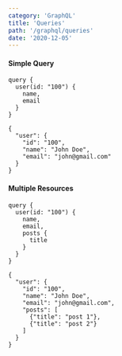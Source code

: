 ```yaml
---
category: 'GraphQL'
title: 'Queries'
path: '/graphql/queries'
date: '2020-12-05'
---
```


#### Simple Query

```
query {
  user(id: "100") {
    name,
    email
  }
}
```

```
{
  "user": {
    "id": "100",
    "name": "John Doe",
    "email": "john@gmail.com"
  }
}
```

#### Multiple Resources

```
query {
  user(id: "100") {
    name,
    email,
    posts {
      title
    }
  }
}
```

```
{
  "user": {
    "id": "100",
    "name": "John Doe",
    "email": "john@gmail.com",
    "posts": [
      {"title": "post 1"},
      {"title": "post 2"}
    ]
  }
}
```
